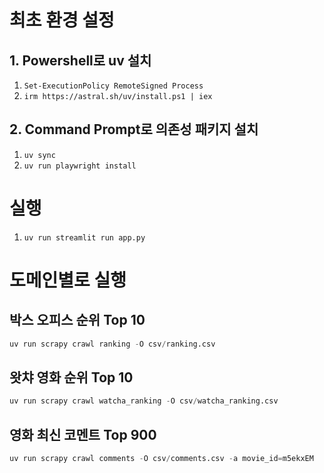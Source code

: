 # 최초 환경 설정
## 1. Powershell로 uv 설치
1. `Set-ExecutionPolicy RemoteSigned Process`
2. `irm https://astral.sh/uv/install.ps1 | iex`

## 2. Command Prompt로 의존성 패키지 설치
1. `uv sync`
2. `uv run playwright install`

# 실행
1. `uv run streamlit run app.py`

# 도메인별로 실행
## 박스 오피스 순위 Top 10
```python
uv run scrapy crawl ranking -O csv/ranking.csv
```
## 왓챠 영화 순위 Top 10
```python
uv run scrapy crawl watcha_ranking -O csv/watcha_ranking.csv
```
## 영화 최신 코멘트 Top 900
```python
uv run scrapy crawl comments -O csv/comments.csv -a movie_id=m5ekxEM
```
